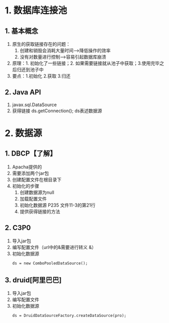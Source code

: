 # 1. 数据库连接池
## 1. 基本概念
1. 原生的获取链接存在的问题：
	1. 创建和销毁会消耗大量时间-->降低操作的效率
	2. 没有对数量进行控制-->容易引起数据库崩溃
2. 原理：1. 初始化了一些链接；2. 如果需要链接就从池子中获取；3.使用完毕之后归还到池子中
3. 要点：1.初始化 2.获取 3.归还
## 2. Java API
1. javax.sql.DataSource
2. 获得链接 ds.getConnection(); ds表述数据源
# 2. 数据源
## 1. DBCP【了解】
1. Apacha提供的
2. 需要添加两个jar包
3. 创建配置文件在根目录下
4. 初始化的步骤
	1. 创建数据源为null
	2. 加载配置文件
	3. 初始化数据源 P235 文件11-3的第21行
	4. 提供获得链接的方法
## 2. C3P0
1. 导入jar包
2. 编写配置文件（url中的&需要进行转义 &amp;）
3. 初始化数据源
	```
	ds = new ComboPooledDataSource();
	```
## 3. druid[阿里巴巴]
1. 导入jar包
2. 编写配置文件
3. 初始化数据源
	```
	ds = DruidDataSourceFactory.createDataSource(pro);
	```